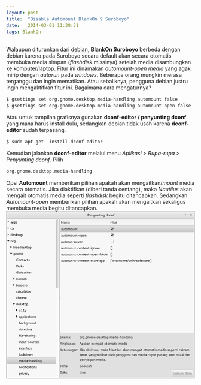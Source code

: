 ```yaml
---
layout: post
title:  "Disable Automount BlankOn 9 Suroboyo"
date:   2014-03-01 11:30:51
tags: BlankOn
---
```

Walaupun diturunkan dari [debian](http://www.debian.org), **BlankOn Suroboyo** berbeda dengan debian karena pada Suroboyo secara default akan secara otomatis membuka media simpan (_flashdisk_ misalnya) setelah media disambungkan ke komputer/laptop. Fitur ini dinamakan _automount-open media_ yang agak mirip dengan _autorun_ pada _windows_. Beberapa orang mungkin merasa terganggu dan ingin mematikan. Atau sebaliknya, pengguna debian justru ingin mengaktifkan fitur ini. Bagaimana cara mengaturnya?

```bash
$ gsettings set org.gnome.desktop.media-handling automount false
$ gsettings set org.gnome.desktop.media-handling automount-open false
```
 
Atau untuk tampilan grafisnya gunakan **dconf-editor / penyunting dconf** yang mana harus install dulu, sedangkan debian tidak usah karena **dconf-editor** sudah terpasang.
```bash
$ sudo apt-get  install dconf-editor
```

Kemudian jalankan **dconf-editor** melalui menu _Aplikasi > Rupa-rupa > Penyunting dconf_. Pilih 
```bash
org.gnome.desktop.media-handling
```

Opsi **Automount** memberikan pilihan apakah akan mengaitkan/_mount_ media secara otomatis. Jika diaktifkan (diberi tanda centang), maka _Nautilus_ akan mengait otomatis media seperti _flashdisk_ begitu ditancapkan. Sedangkan _Automount-open_ memberikan pilihan apakah akan mengaitkan sekaligus membuka media begitu ditancapkan.
![](/gambar/disableautomount.png)
